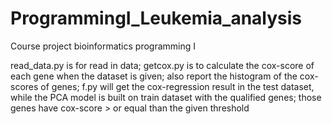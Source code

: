 # ProgrammingI_Leukemia_analysis
Course project bioinformatics programming I


read_data.py is for read in data;
getcox.py is to calculate the cox-score of each gene when the dataset is given; also report the histogram of the cox-scores of genes; 
f.py will get the cox-regression result in the test dataset, while the PCA model is built on train dataset with the qualified genes; those genes have cox-score > or equal than the given threshold 
